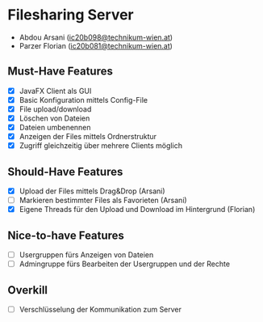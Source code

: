 # Filesharing Server

- Abdou Arsani (ic20b098@technikum-wien.at)
- Parzer Florian (ic20b081@technikum-wien.at)

## Must-Have Features

- [x] JavaFX Client als GUI
- [x] Basic Konfiguration mittels Config-File
- [x] File upload/download
- [x] Löschen von Dateien
- [x] Dateien umbenennen
- [x] Anzeigen der Files mittels Ordnerstruktur
- [x] Zugriff gleichzeitig über mehrere Clients möglich

## Should-Have Features

- [x] Upload der Files mittels Drag&Drop (Arsani)
- [ ] Markieren bestimmter Files als Favorieten (Arsani)
- [x] Eigene Threads für den Upload und Download im Hintergrund (Florian)

## Nice-to-have Features

- [ ] Usergruppen fürs Anzeigen von Dateien
- [ ] Admingruppe fürs Bearbeiten der Usergruppen und der Rechte

## Overkill

- [ ] Verschlüsselung der Kommunikation zum Server
